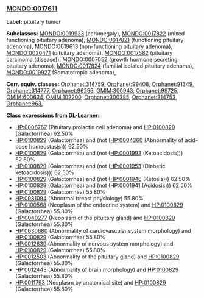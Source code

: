 
### [MONDO:0017611](http://purl.obolibrary.org/obo/MONDO_0017611)
**Label:** pituitary tumor

**Subclasses:** [MONDO:0019933](http://purl.obolibrary.org/obo/MONDO_0019933) (acromegaly), [MONDO:0017822](http://purl.obolibrary.org/obo/MONDO_0017822) (mixed functioning pituitary adenoma), [MONDO:0017821](http://purl.obolibrary.org/obo/MONDO_0017821) (functioning pituitary adenoma), [MONDO:0019613](http://purl.obolibrary.org/obo/MONDO_0019613) (non-functioning pituitary adenoma), [MONDO:0020471](http://purl.obolibrary.org/obo/MONDO_0020471) (pituitary adenoma), [MONDO:0017582](http://purl.obolibrary.org/obo/MONDO_0017582) (pituitary carcinoma (disease)), [MONDO:0007052](http://purl.obolibrary.org/obo/MONDO_0007052) (growth hormone secreting pituitary adenoma), [MONDO:0017824](http://purl.obolibrary.org/obo/MONDO_0017824) (familial isolated pituitary adenoma), [MONDO:0019927](http://purl.obolibrary.org/obo/MONDO_0019927) (Somatotropic adenoma), 

**Corr. equiv. classes:** [Orphanet:314759](http://www.orpha.net/ORDO/Orphanet_314759), [Orphanet:99408](http://www.orpha.net/ORDO/Orphanet_99408), [Orphanet:91349](http://www.orpha.net/ORDO/Orphanet_91349), [Orphanet:314777](http://www.orpha.net/ORDO/Orphanet_314777), [Orphanet:96256](http://www.orpha.net/ORDO/Orphanet_96256), [OMIM:300943](http://purl.obolibrary.org/obo/OMIM_300943), [Orphanet:99725](http://www.orpha.net/ORDO/Orphanet_99725), [OMIM:600634](http://purl.obolibrary.org/obo/OMIM_600634), [OMIM:102200](http://purl.obolibrary.org/obo/OMIM_102200), [Orphanet:300385](http://www.orpha.net/ORDO/Orphanet_300385), [Orphanet:314753](http://www.orpha.net/ORDO/Orphanet_314753), [Orphanet:963](http://www.orpha.net/ORDO/Orphanet_963), 

**Class expressions from DL-Learner:**

- [HP:0006767](http://purl.obolibrary.org/obo/HP_0006767) (Pituitary prolactin cell adenoma) and [HP:0100829](http://purl.obolibrary.org/obo/HP_0100829) (Galactorrhea) 62.50%
- [HP:0100829](http://purl.obolibrary.org/obo/HP_0100829) (Galactorrhea) and (not ([HP:0004360](http://purl.obolibrary.org/obo/HP_0004360) (Abnormality of acid-base homeostasis))) 62.50%
- [HP:0100829](http://purl.obolibrary.org/obo/HP_0100829) (Galactorrhea) and (not ([HP:0001993](http://purl.obolibrary.org/obo/HP_0001993) (Ketoacidosis))) 62.50%
- [HP:0100829](http://purl.obolibrary.org/obo/HP_0100829) (Galactorrhea) and (not ([HP:0001953](http://purl.obolibrary.org/obo/HP_0001953) (Diabetic ketoacidosis))) 62.50%
- [HP:0100829](http://purl.obolibrary.org/obo/HP_0100829) (Galactorrhea) and (not ([HP:0001946](http://purl.obolibrary.org/obo/HP_0001946) (Ketosis))) 62.50%
- [HP:0100829](http://purl.obolibrary.org/obo/HP_0100829) (Galactorrhea) and (not ([HP:0001941](http://purl.obolibrary.org/obo/HP_0001941) (Acidosis))) 62.50%
- [HP:0100829](http://purl.obolibrary.org/obo/HP_0100829) (Galactorrhea) 55.80%
- [HP:0031094](http://purl.obolibrary.org/obo/HP_0031094) (Abnormal breast physiology) 55.80%
- [HP:0100568](http://purl.obolibrary.org/obo/HP_0100568) (Neoplasm of the endocrine system) and [HP:0100829](http://purl.obolibrary.org/obo/HP_0100829) (Galactorrhea) 55.80%
- [HP:0040277](http://purl.obolibrary.org/obo/HP_0040277) (Neoplasm of the pituitary gland) and [HP:0100829](http://purl.obolibrary.org/obo/HP_0100829) (Galactorrhea) 55.80%
- [HP:0030680](http://purl.obolibrary.org/obo/HP_0030680) (Abnormality of cardiovascular system morphology) and [HP:0100829](http://purl.obolibrary.org/obo/HP_0100829) (Galactorrhea) 55.80%
- [HP:0012639](http://purl.obolibrary.org/obo/HP_0012639) (Abnormality of nervous system morphology) and [HP:0100829](http://purl.obolibrary.org/obo/HP_0100829) (Galactorrhea) 55.80%
- [HP:0012503](http://purl.obolibrary.org/obo/HP_0012503) (Abnormality of the pituitary gland) and [HP:0100829](http://purl.obolibrary.org/obo/HP_0100829) (Galactorrhea) 55.80%
- [HP:0012443](http://purl.obolibrary.org/obo/HP_0012443) (Abnormality of brain morphology) and [HP:0100829](http://purl.obolibrary.org/obo/HP_0100829) (Galactorrhea) 55.80%
- [HP:0011793](http://purl.obolibrary.org/obo/HP_0011793) (Neoplasm by anatomical site) and [HP:0100829](http://purl.obolibrary.org/obo/HP_0100829) (Galactorrhea) 55.80%


